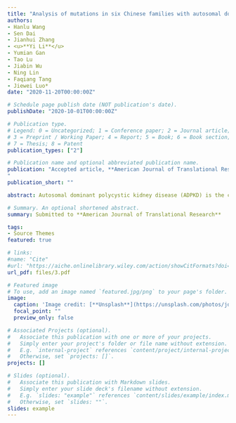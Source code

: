 ```yaml
---
title: "Analysis of mutations in six Chinese families with autosomal dominant polycystic kidney disease"
authors:
- Hanlu Wang
- Sen Dai
- Jianhui Zhang
- <u>**Yi Li**</u> 
- Yumian Gan
- Tao Lu
- Jiabin Wu
- Ning Lin
- Faqiang Tang
- Jiewei Luo*
date: "2020-11-20T00:00:00Z"

# Schedule page publish date (NOT publication's date).
publishDate: "2020-10-01T00:00:00Z"

# Publication type.
# Legend: 0 = Uncategorized; 1 = Conference paper; 2 = Journal article;
# 3 = Preprint / Working Paper; 4 = Report; 5 = Book; 6 = Book section;
# 7 = Thesis; 8 = Patent
publication_types: ["2"]

# Publication name and optional abbreviated publication name.
publication: "Accepted article, **American Journal of Translational Research**
"
publication_short: ""

abstract: Autosomal dominant polycystic kidney disease (ADPKD) is the common hereditary k idney disease, resulting from mutations in polycystic kidney disease 1 (PKD1) a nd polycystic kidney disease 2 (PKD2). Clinical data and genetic features of si x Chinese families including ADPKD patients were analyzed via Next generation s equencing (NGS), Sanger sequencing, and multiplex ligation-dependent probe ampl ification. In family A, the proband (115) with polycystic kidney (PK), hyperten sion, left ventricular hypertrophy, and valvular heart disease exhibited a hete rozygous nonsense mutation, c.5086C>T (p.Glnl696Ter), in PKD1 (NM_001009944). I n family B, the proband (113) with PK, polycystic liver (PL), hypertension, hyp ertrophy of the left ventricle and septum, valvular heart disease, chronic kidn ey disease (CKD) stage 5, bilateral renal calculi, and right inguinal hernia ex hibited a heterozygous missense mutation, c.6695T>C (p・Phe2232Ser), in PKD1. In family C, the proband (III1) with PK, PL, seminal vesicle cyst, hypertension, C KD stage 3, hypertrophy of the left ventricle and septum, and valvular heart di sease harbored a heterozygous nonsense mutation, c.662T>G (p.Leu221Ter), in PKD 2 (NM_000297). In family D, the proband (III3) with PK, hypertension, and CKD s tage 5 harbored a heterozygous missense mutation, c.8311G>A (p.Glu2771Lys), in PKD1. In family E, the proband (III) with PK, PL, hypertension, and CKD stage 5 exhibited a heterozygous deletion mutation, exonl5-22, in PKD1. In family F, th e proband (112) with PK, PL, CKD stage 3, hypertension, thickened interventricu lar septum, and valvular heart disease carried a heterozygous missense mutatio n, c.1649A>G (p.His550Arg), in PKD2. Thus, three novel mutation sites which are responsible for ADPKD were discovered in this study.

# Summary. An optional shortened abstract.
summary: Submitted to **American Journal of Translational Research**

tags:
- Source Themes
featured: true

# links:
#name: "Cite"
#url: "https://aiche.onlinelibrary.wiley.com/action/showCitFormats?doi=10.1002%2Fbtm2.10130"
url_pdf: files/3.pdf

# Featured image
# To use, add an image named `featured.jpg/png` to your page's folder. 
image:
  caption: 'Image credit: [**Unsplash**](https://unsplash.com/photos/jdD8gXaTZsc)'
  focal_point: ""
  preview_only: false

# Associated Projects (optional).
#   Associate this publication with one or more of your projects.
#   Simply enter your project's folder or file name without extension.
#   E.g. `internal-project` references `content/project/internal-project/index.md`.
#   Otherwise, set `projects: []`.
projects: []

# Slides (optional).
#   Associate this publication with Markdown slides.
#   Simply enter your slide deck's filename without extension.
#   E.g. `slides: "example"` references `content/slides/example/index.md`.
#   Otherwise, set `slides: ""`.
slides: example
---
```

